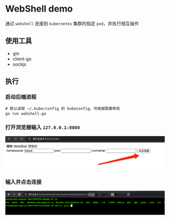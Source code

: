 # WebShell demo

通过 `webshell` 连接到 `kubernetes` 集群的指定 `pod`，并执行相互操作

## 使用工具
  - gin
  - client-go
  - sockjs

## 执行

### 启动后端进程
```shell
# 默认读取 ~/.kube/config 的 kubeconfig，可根据需要修改
go run webshell.go 
```

### 打开浏览器输入 `127.0.0.1:8080`
![img.png](img/login.png)

### 输入并点击连接
![img.png](img/shell.png)
